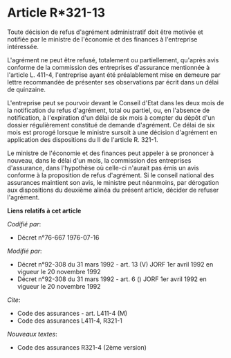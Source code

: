 # Article R*321-13

Toute décision de refus d'agrément administratif doit être motivée et notifiée par le ministre de l'économie et des finances
à l'entreprise intéressée.

L'agrément ne peut être refusé, totalement ou partiellement, qu'après avis conforme de la commission des entreprises
d'assurance mentionnée à l'article L. 411-4, l'entreprise ayant été préalablement mise en demeure par lettre recommandée de
présenter ses observations par écrit dans un délai de quinzaine.

L'entreprise peut se pourvoir devant le Conseil d'Etat dans les deux mois de la notification du refus d'agrément, total ou
partiel, ou, en l'absence de notification, à l'expiration d'un délai de six mois à compter du dépôt d'un dossier
régulièrement constitué de demande d'agrément. Ce délai de six mois est prorogé lorsque le ministre sursoit à une décision
d'agrément en application des dispositions du II de l'article R. 321-1.

Le ministre de l'économie et des finances peut appeler à se prononcer à nouveau, dans le délai d'un mois, la commission des
entreprises d'assurance, dans l'hypothèse où celle-ci n'aurait pas émis un avis conforme à la proposition de refus
d'agrément. Si le conseil national des assurances maintient son avis, le ministre peut néanmoins, par dérogation aux
dispositions du deuxième alinéa du présent article, décider de refuser l'agrément.

**Liens relatifs à cet article**

_Codifié par_:

  - Décret n°76-667 1976-07-16

_Modifié par_:

  - Décret n°92-308 du 31 mars 1992 - art. 13 (V) JORF 1er avril 1992 en vigueur le 20 novembre 1992
  - Décret n°92-308 du 31 mars 1992 - art. 6 () JORF 1er avril 1992 en vigueur le 20 novembre 1992

_Cite_:

  - Code des assurances - art. L411-4 (M)
  - Code des assurances L411-4, R321-1

_Nouveaux textes_:

  - Code des assurances R321-4 (2ème version)

